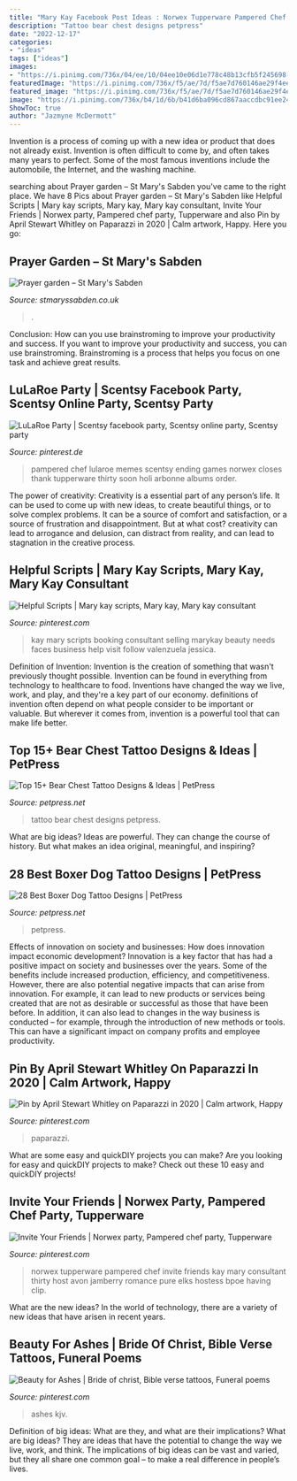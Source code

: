 ```yaml
---
title: "Mary Kay Facebook Post Ideas : Norwex Tupperware Pampered Chef Invite Friends Kay Mary Consultant Thirty Host Avon Jamberry Romance Pure Elks Hostess Bpoe Having Clip"
description: "Tattoo bear chest designs petpress"
date: "2022-12-17"
categories:
- "ideas"
tags: ["ideas"]
images:
- "https://i.pinimg.com/736x/04/ee/10/04ee10e06d1e778c48b13cfb5f245698--thirty-one-facebook-office-graphics.jpg"
featuredImage: "https://i.pinimg.com/736x/f5/ae/7d/f5ae7d760146ae29f4eef0f738bef783.jpg"
featured_image: "https://i.pinimg.com/736x/f5/ae/7d/f5ae7d760146ae29f4eef0f738bef783.jpg"
image: "https://i.pinimg.com/736x/b4/1d/6b/b41d6ba096cd867aaccdbc91ee24f0d2--bride-of-christ-ash.jpg"
ShowToc: true
author: "Jazmyne McDermott"
---
```



Invention is a process of coming up with a new idea or product that does not already exist. Invention is often difficult to come by, and often takes many years to perfect. Some of the most famous inventions include the automobile, the Internet, and the washing machine.

	

		
searching about Prayer garden – St Mary&#039;s Sabden you've came to the right place. We have 8 Pics about Prayer garden – St Mary&#039;s Sabden like Helpful Scripts | Mary kay scripts, Mary kay, Mary kay consultant, Invite Your Friends | Norwex party, Pampered chef party, Tupperware and also Pin by April Stewart Whitley on Paparazzi in 2020 | Calm artwork, Happy. Here you go:
		
    
## Prayer Garden – St Mary&#039;s Sabden

<img loading=lazy src="http://www.stmaryssabden.co.uk/wp-content/uploads/2020/05/Prayer-garden.jpg" onerror="this.onerror=null;this.src='https://tse1.mm.bing.net/th?id=OIP.DkLGUOa6uE6_YR_e7Br3UwHaJ4&amp;pid=15.1';" alt="Prayer garden – St Mary&#039;s Sabden">

_Source: stmaryssabden.co.uk_

>. 

	

Conclusion: How can you use brainstroming to improve your productivity and success.
If you want to improve your productivity and success, you can use brainstroming. Brainstroming is a process that helps you focus on one task and achieve great results.

    
## LuLaRoe Party | Scentsy Facebook Party, Scentsy Online Party, Scentsy Party

<img loading=lazy src="https://i.pinimg.com/736x/90/2d/00/902d00bc3f40d3ce016facf1fb557b30--lularoe-party-ending-soon-lularoe-albums-down.jpg" onerror="this.onerror=null;this.src='https://tse1.mm.bing.net/th?id=OIP.IceS4TWjaDeJpVCsxBbrkgHaHa&amp;pid=15.1';" alt="LuLaRoe Party | Scentsy facebook party, Scentsy online party, Scentsy party">

_Source: pinterest.de_

>pampered chef lularoe memes scentsy ending games norwex closes thank tupperware thirty soon holi arbonne albums order. 

	

The power of creativity:
Creativity is a essential part of any person’s life. It can be used to come up with new ideas, to create beautiful things, or to solve complex problems. It can be a source of comfort and satisfaction, or a source of frustration and disappointment. But at what cost? creativity can lead to arrogance and delusion, can distract from reality, and can lead to stagnation in the creative process.

    
## Helpful Scripts | Mary Kay Scripts, Mary Kay, Mary Kay Consultant

<img loading=lazy src="https://i.pinimg.com/736x/4c/41/ca/4c41cad2d45b7e9ab11bb0a027ab68e4.jpg" onerror="this.onerror=null;this.src='https://tse1.mm.bing.net/th?id=OIP.eFCANehqUDxa6dYeHiXDrgHaLH&amp;pid=15.1';" alt="Helpful Scripts | Mary kay scripts, Mary kay, Mary kay consultant">

_Source: pinterest.com_

>kay mary scripts booking consultant selling marykay beauty needs faces business help visit follow valenzuela jessica. 

	

Definition of Invention:
Invention is the creation of something that wasn't previously thought possible. Invention can be found in everything from technology to healthcare to food. Inventions have changed the way we live, work, and play, and they're a key part of our economy. definitions of invention often depend on what people consider to be important or valuable. But wherever it comes from, invention is a powerful tool that can make life better.

    
## Top 15+ Bear Chest Tattoo Designs &amp; Ideas | PetPress

<img loading=lazy src="https://cdn.petpress.net/wp-content/uploads/2020/05/11234328/bear-chest-tattoo-cool-design.jpg" onerror="this.onerror=null;this.src='https://tse2.mm.bing.net/th?id=OIP.5Wl9m0un_BP2pU4COBtf6gHaHb&amp;pid=15.1';" alt="Top 15+ Bear Chest Tattoo Designs &amp; Ideas | PetPress">

_Source: petpress.net_

>tattoo bear chest designs petpress. 

	

What are big ideas?
Ideas are powerful. They can change the course of history. But what makes an idea original, meaningful, and inspiring?

    
## 28 Best Boxer Dog Tattoo Designs | PetPress

<img loading=lazy src="https://cdn.petpress.net/wp-content/uploads/2020/02/12043948/white-boxer-dog-tattoo-doggie.jpg" onerror="this.onerror=null;this.src='https://tse3.mm.bing.net/th?id=OIP.ugm8C3df0eB2Mywbh-bfyQHaHa&amp;pid=15.1';" alt="28 Best Boxer Dog Tattoo Designs | PetPress">

_Source: petpress.net_

>petpress. 

	

Effects of innovation on society and businesses: How does innovation impact economic development?
Innovation is a key factor that has had a positive impact on society and businesses over the years. Some of the benefits include increased production, efficiency, and competitiveness. However, there are also potential negative impacts that can arise from innovation. For example, it can lead to new products or services being created that are not as desirable or successful as those that have been before. In addition, it can also lead to changes in the way business is conducted – for example, through the introduction of new methods or tools. This can have a significant impact on company profits and employee productivity.

    
## Pin By April Stewart Whitley On Paparazzi In 2020 | Calm Artwork, Happy

<img loading=lazy src="https://i.pinimg.com/736x/f5/ae/7d/f5ae7d760146ae29f4eef0f738bef783.jpg" onerror="this.onerror=null;this.src='https://tse3.mm.bing.net/th?id=OIP.1SSRGtdMUmlRtSMwpu244wHaFZ&amp;pid=15.1';" alt="Pin by April Stewart Whitley on Paparazzi in 2020 | Calm artwork, Happy">

_Source: pinterest.com_

>paparazzi. 

	

What are some easy and quickDIY projects you can make?
Are you looking for easy and quickDIY projects to make? Check out these 10 easy and quickDIY projects!

    
## Invite Your Friends | Norwex Party, Pampered Chef Party, Tupperware

<img loading=lazy src="https://i.pinimg.com/736x/04/ee/10/04ee10e06d1e778c48b13cfb5f245698--thirty-one-facebook-office-graphics.jpg" onerror="this.onerror=null;this.src='https://tse1.mm.bing.net/th?id=OIP.xrAqcCz_4v6GL4uQk1D6qgDcEb&amp;pid=15.1';" alt="Invite Your Friends | Norwex party, Pampered chef party, Tupperware">

_Source: pinterest.com_

>norwex tupperware pampered chef invite friends kay mary consultant thirty host avon jamberry romance pure elks hostess bpoe having clip. 

	

What are the new ideas?
In the world of technology, there are a variety of new ideas that have arisen in recent years.

    
## Beauty For Ashes | Bride Of Christ, Bible Verse Tattoos, Funeral Poems

<img loading=lazy src="https://i.pinimg.com/736x/b4/1d/6b/b41d6ba096cd867aaccdbc91ee24f0d2--bride-of-christ-ash.jpg" onerror="this.onerror=null;this.src='https://tse2.mm.bing.net/th?id=OIP.Sb7wL-U6cp4nr5zAA3Hr9AHaGG&amp;pid=15.1';" alt="Beauty for Ashes | Bride of christ, Bible verse tattoos, Funeral poems">

_Source: pinterest.com_

>ashes kjv. 

	

Definition of big ideas: What are they, and what are their implications?
What are big ideas? They are ideas that have the potential to change the way we live, work, and think. The implications of big ideas can be vast and varied, but they all share one common goal – to make a real difference in people’s lives.

